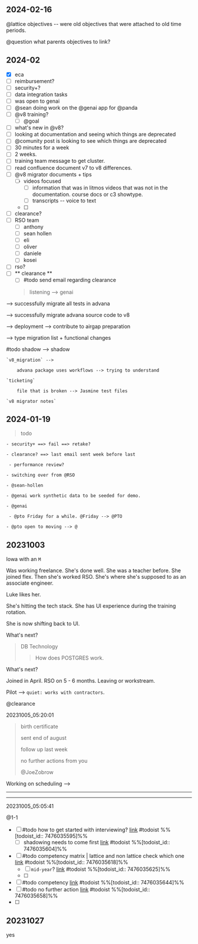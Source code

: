 ## 2024-02-16

@lattice objectives -- were old objectives that were attached to 
old time periods.

@question what parents objectives to link?

## 2024-02

- [x] eca
- [ ] reimbursement?
- [ ] security+?
- [ ] data integration tasks
- [ ] was open to genai
- [ ] @sean doing work on the @genai app for @panda 
- [ ] @v8 training?
	- [ ] @goal 
- [ ] what's new in @v8?
- [ ] looking at documentation and seeing which things are deprecated
- [ ] @comunity post is looking to see which things are deprecated
- [ ] 30 minutes for a week 
- [ ] 2 weeks. 
- [ ] training team message to get cluster. 
- [ ] read confluence document v7 to v8 differences. 
- [ ] @v8 migrator documents + tips
	- [ ] videos focused 
		- [ ] information that was in litmos videos that was not in the documentation. course docs or c3 showtype.
		- [ ] transcripts -- voice to text
	- [ ] 
- [ ] clearance?
- [ ] RSO team
	- [ ] anthony
	- [ ] sean hollen
	- [ ] eli
	- [ ] oliver
	- [ ] daniele 
	- [ ] kosei
- [ ] rso?
- [ ] ** clearance ** 
	- [ ] #todo send email regarding clearance

	> listening --> genai
	
--> successfully migrate all tests in advana

--> successfully migrate advana source code to v8

--> deployment --> contribute to airgap preparation

--> type migration list + functional changes

#todo shadow --> shadow

	`v8_migration` --> 

		advana package uses workflows --> trying to understand

	`ticketing`

		file that is broken --> Jasmine test files

	`v8 migrator notes`

		
		

## 2024-01-19

> todo

	- security+ ==> fail ==> retake?

	- clearance? ==> last email sent week before last

	 - performance review? 

	- switching over from @RSO 
	
	- @sean-hollen 
	
	- @genai work synthetic data to be seeded for demo.

	- @genai 

	 - @pto Friday for a while. @Friday --> @PTO 

	- @pto open to moving --> @

## 20231003

Iowa with an `M`

Was working freelance. She's done well. She was a teacher before. She joined flex. Then she's worked RSO. She's where she's supposed to as an associate engineer. 

Luke likes her. 

She's hitting the tech stack. She has UI experience during the training rotation. 

She is now shifting back to UI. 

What's next? 

> DB Technology
>> How does POSTGRES work. 

What's next?

Joined in April. RSO on 5 - 6 months. Leaving or workstream. 

Pilot --> `quiet: works with contractors`. 

@clearance 

20231005_05:20:01

> birth certificate 
> 
> sent end of august
> 
> follow up last week
> 
> no further actions from you
> 
> @JoeZobrow 

Working on scheduling --> 

---

---

20231005_05:05:41

@1-1 

- [ ] #todo  how to get started with interviewing?  [link](https://todoist.com/showTask?id=7476035595) #todoist %%[todoist_id:: 7476035595]%%
	- [ ] shadowing needs to come first [link](https://todoist.com/showTask?id=7476035604) #todoist %%[todoist_id:: 7476035604]%%
- [ ] #todo competency matrix | lattice and non lattice check which one [link](https://todoist.com/showTask?id=7476035618) #todoist %%[todoist_id:: 7476035618]%%
	- [ ] `mid-year`?  [link](https://todoist.com/showTask?id=7476035625) #todoist %%[todoist_id:: 7476035625]%%
	- [ ] 
- [ ] #todo competency  [link](https://todoist.com/showTask?id=7476035644) #todoist %%[todoist_id:: 7476035644]%%
- [ ] #todo no further action [link](https://todoist.com/showTask?id=7476035658) #todoist %%[todoist_id:: 7476035658]%%
- [ ] 
## 20231027

yes